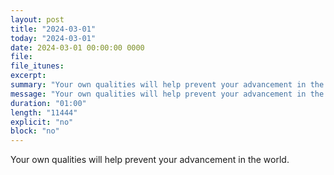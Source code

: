```yaml
---
layout: post
title: "2024-03-01"
today: "2024-03-01"
date: 2024-03-01 00:00:00 0000
file:
file_itunes:
excerpt:
summary: "Your own qualities will help prevent your advancement in the world."
message: "Your own qualities will help prevent your advancement in the world."
duration: "01:00"
length: "11444"
explicit: "no"
block: "no"
---
```

Your own qualities will help prevent your advancement in the world.

